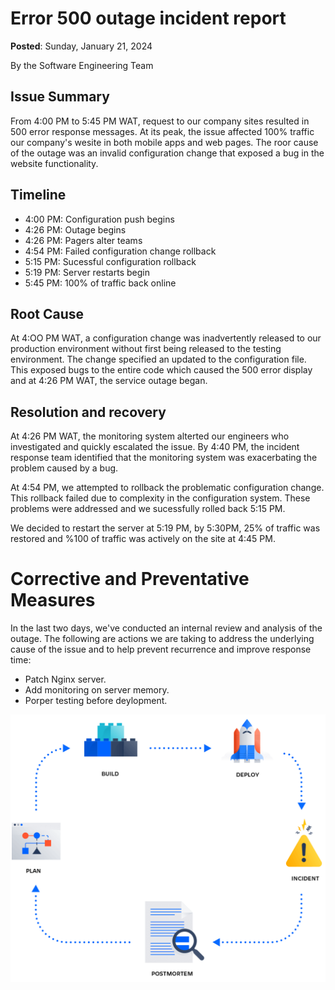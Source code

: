 # Error 500 outage incident report

<b>Posted</b>: Sunday, January 21, 2024
<br>

By the Software Engineering Team

## Issue Summary

From 4:00 PM to 5:45 PM WAT, request to our company sites resulted in 500 error response messages. At its peak, the issue affected 100% traffic our company's wesite in both mobile apps and web pages. The roor cause of the outage was an invalid configuration change that exposed a bug in the website functionality.

## Timeline

- 4:00 PM: Configuration push begins
- 4:26 PM: Outage begins
- 4:26 PM: Pagers alter teams
- 4:54 PM: Failed configuration change rollback
- 5:15 PM: Sucessful configuration rollback
- 5:19 PM: Server restarts begin
- 5:45 PM: 100% of traffic back online

## Root Cause

At 4:OO PM WAT, a configuration change was inadvertently released to our production environment without first being released to the testing environment. The change specified an updated to the configuration file. This exposed bugs to the entire code which caused the 500 error display and at 4:26 PM WAT, the service outage began.

## Resolution and recovery

At 4:26 PM WAT, the monitoring system alterted our engineers who investigated and quickly escalated the issue. By 4:40 PM, the incident response team identified that the monitoring system was exacerbating the problem caused by a bug.

At 4:54 PM, we attempted to rollback the problematic configuration change. This rollback failed due to complexity in the configuration system. These problems were addressed and we sucessfully rolled back 5:15 PM.

We decided to restart the server at 5:19 PM, by 5:30PM, 25% of traffic was restored and %100 of traffic was actively on the site at 4:45 PM.

# Corrective and Preventative Measures

In the last two days, we've conducted an internal review and analysis of the outage. The following are actions we are taking to address the underlying cause of the issue and to help prevent recurrence and improve response time:

- Patch Nginx server.
- Add monitoring on server memory.
- Porper testing before deylopment.

<img src='./illustration-for-postmortem-page.png' alt='Postmortem illustration'>
